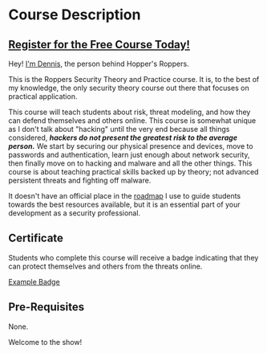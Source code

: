 # Course Description
##  [Register for the Free Course Today!](https://www.hoppersroppers.org/courseSecurity.html)
Hey! [I'm Dennis](https://www.hoppersroppers.org/about.html), the person behind Hopper's Roppers. 

This is the Roppers Security Theory and Practice course. It is, to the best of my knowledge, the only security theory course out there that focuses on practical application. 

This course will teach students about risk, threat modeling, and how they can defend themselves and others online. This course is somewhat unique as I don't talk about "hacking" until the very end because all things considered, ***hackers do not present the greatest risk to the average person.*** We start by securing our physical presence and devices, move to passwords and authentication, learn just enough about network security, then finally move on to hacking and malware and all the other things. This course is about teaching practical skills backed up by theory; not advanced persistent threats and fighting off malware. 

It doesn't have an official place in the [roadmap](https://www.hoppersroppers.org/roadmap/) I use to guide students towards the best resources available, but it is an essential part of your development as a security professional. 

## Certificate

Students who complete this course will receive a badge indicating that they can protect themselves and others from the threats online. 

[Example Badge](https://badgr.com/public/assertions/qvd6iYoKTqSGL7oy7wNtEg)


## Pre-Requisites
None. 

Welcome to the show! 